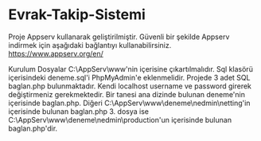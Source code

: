 # Evrak-Takip-Sistemi

Proje Appserv kullanarak geliştirilmiştir. 
Güvenli bir şekilde Appserv indirmek için aşağıdaki bağlantıyı kullanabilirsiniz. 
https://www.appserv.org/en/  

Kurulum 
Dosyalar C:\AppServ\www'nin içerisine çıkartılmalıdır. 
Sql klasörü içerisindeki deneme.sql'i PhpMyAdmin'e eklenmelidir.
Projede 3 adet SQL baglan.php bulunmaktadır. Kendi localhost username ve password girerek değiştirmeniz gerekmektedir. 
Bir tanesi ana dizinde bulunan deneme'nin içerisinde baglan.php. 
Diğeri C:\AppServ\www\deneme\nedmin\netting'in içerisinde bulunan baglan.php 
3. dosya ise C:\AppServ\www\deneme\nedmin\production'un içerisinde bulunan baglan.php'dir.
